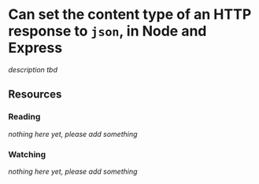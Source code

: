 # Can set the content type of an HTTP response to `json`, in Node and Express

_description tbd_

## Resources

### Reading

_nothing here yet, please add something_

### Watching

_nothing here yet, please add something_
